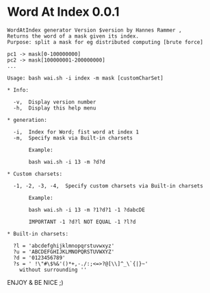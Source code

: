 Word At Index 0.0.1
===================

	WordAtIndex generator Version $version by Hannes Rammer ,
	Returns the word of a mask given its index.
	Purpose: split a mask for eg distributed computing [brute force]

	pc1 -> mask[0-100000000]
	pc2 -> mask[100000001-200000000]
	...

	Usage: bash wai.sh -i index -m mask [customCharSet]

	* Info:

	  -v,  Display version number
	  -h,  Display this help menu

	* generation:

	  -i,  Index for Word; fist word at index 1
	  -m,  Specify mask via Built-in charsets

	       Example:
	       
	       bash wai.sh -i 13 -m ?d?d
	       
	* Custom charsets:

	  -1, -2, -3, -4,  Specify custom charsets via Built-in charsets

	       Example:

	       bash wai.sh -i 13 -m ?1?d?1 -1 ?dabcDE  
	       
	       IMPORTANT -1 ?d?l NOT EQUAL -1 ?l?d

	* Built-in charsets:

	  ?l = 'abcdefghijklmnopqrstuvwxyz'
	  ?u = 'ABCDEFGHIJKLMNOPQRSTUVWXYZ'
	  ?d = '0123456789'
	  ?s = ' !\"#\$%&'()*+,-./:;<=>?@[\\]^_\`{|}~'
		without surrounding ''

ENJOY & BE NICE ;)